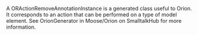A ORActionRemoveAnnotationInstance is a generated class useful to Orion. It corresponds to an action that can be performed on a type of model element. See OrionGenerator in Moose/Orion on SmalltalkHub for more information.